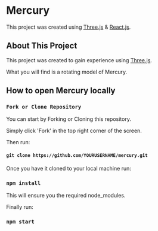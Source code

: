 # Mercury

This project was created using [Three.js](https://threejs.org/) & [React.js](https://reactjs.org/?msclkid=e17c8c08c72e11ec9a297af88393c3b6).

## About This Project

This project was created to gain experience using [Three.js](https://threejs.org/).

What you will find is a rotating model of Mercury.

## How to open Mercury locally

### `Fork or Clone Repository`

You can start by Forking or Cloning this repository.

Simply click 'Fork' in the top right corner of the screen.

Then run:

#### `git clone https://github.com/YOURUSERNAME/mercury.git`

Once you have it cloned to your local machine run:

### `npm install`

This will ensure you the required node_modules.

Finally run:

### `npm start`